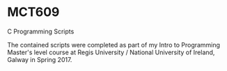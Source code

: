 # MCT609
C Programming Scripts

The contained scripts were completed as part of my Intro to Programming Master's level course at Regis University / National
University of Ireland, Galway in Spring 2017.

